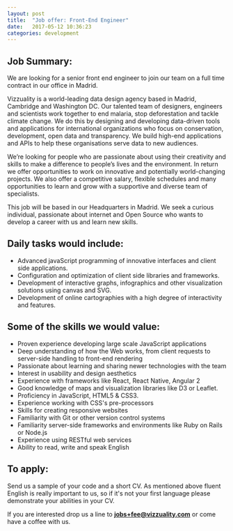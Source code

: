 ```yaml
---
layout: post
title:  "Job offer: Front-End Engineer"
date:   2017-05-12 10:36:23
categories: development
---
```


## Job Summary:

We are looking for a senior front end engineer to join our team on a full time contract in our office in Madrid.

Vizzuality is a world-leading data design agency based in Madrid, Cambridge and Washington DC. Our talented team of designers, engineers and scientists work together to end malaria, stop deforestation and tackle climate change. We do this by designing and developing data-driven tools and applications for international organizations who focus on conservation, development, open data and transparency. We build high-end applications and APIs to help these organisations serve data to new audiences.  

We’re looking for people who are passionate about using their creativity and skills to make a difference to people’s lives and the environment. In return we offer opportunities to work on innovative and potentially world-changing projects. We also offer a competitive salary, flexible schedules and many opportunities to learn and grow with a supportive and diverse team of specialists.

This job will be based in our Headquarters in Madrid. We seek a curious individual, passionate about internet and Open Source who wants to develop a career with us and learn new skills.


## Daily tasks would include:

* Advanced javaScript programming of innovative interfaces and client side applications.
* Configuration and optimization of client side libraries and frameworks.
* Development of interactive graphs, infographics and other visualization solutions using canvas and SVG.
* Development of online cartographies with a high degree of interactivity and features.


## Some of the skills we would value:

* Proven experience developing large scale JavaScript applications
* Deep understanding of how the Web works, from client requests to server-side handling to front-end rendering
* Passionate about learning and sharing newer technologies with the team
* Interest in usability and design aesthetics
* Experience with frameworks like React, React Native, Angular 2
* Good knowledge of maps and visualization libraries like D3 or Leaflet.
* Proficiency in JavaScript, HTML5 & CSS3.
* Experience working with CSS's pre-processors
* Skills for creating responsive websites
* Familiarity with Git or other version control systems
* Familiarity server-side frameworks and environments like Ruby on Rails or Node.js
* Experience using RESTful web services
* Ability to read, write and speak English

## To apply:

Send us a sample of your code and a short CV. As mentioned above fluent English is really important to us, so if it's not your first language please demonstrate your abilities in your CV. 

If you are interested drop us a line to **[jobs+fee@vizzuality.com](mailto:jobs+fee@vizzuality.com)** or come have a coffee with us.
